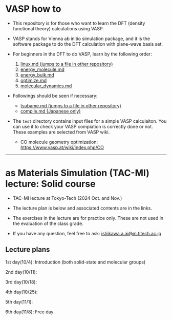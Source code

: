 # VASP how to
* This repository is for those who want to learn the DFT (density functional theory) calculations using VASP.
* VASP stands for Vienna ab initio simulation package, and it is the software package to do the DFT calculation with plane-wave basis set.
* For beginners in the DFT to do VASP, learn by the following order:
    1. [linux.md (jumps to a file in other repository)](https://github.com/ishikawa-group/gaussian_how_to/blob/main/linux.md)
    2. [energy_molecule.md](./english/energy_molecule.md)
    3. [energy_bulk.md](./english/energy_bulk.md)
    4. [optimize.md](./english/optimize.md)
    5. [molecular_dynamics.md](./english/molecular_dynamics.md)

* Followings should be seen if necessary:
    + [tsubame.md (jumps to a file in other repository)](https://github.com/ishikawa-group/gaussian_how_to/blob/main/tsubame.md)
    + [compile.md (Japanese only)](./japanese/compile.md)
    
* The `test` directory contains input files for a simple VASP calculaiton. You can use it to check your VASP compiation is correctly done or not.
  These examples are selected from VASP wiki.
    + CO molecule geometry optimization: https://www.vasp.at/wiki/index.php/CO


---

# as Materials Simulation (TAC-MI) lecture: Solid course
* TAC-MI lecture at Tokyo-Tech (2024 Oct. and Nov.)

* The lecture plan is below and associated contents are in the links.

* The exercises in the lecture are for practice only. These are not used in the evaluation of the class grade.

<!-- * The deadline of the report submission is **12/8**. -->

* If you have any question, feel free to ask: ishikawa.a.ai@m.titech.ac.jp

## Lecture plans
1st day(10/4): Introduction (both solid-state and molecular groups)

2nd day(10/11):

3rd day(10/18):

4th day(10/25):

5th day(11/1):

6th day(11/8): Free day